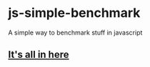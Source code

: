 # js-simple-benchmark
A simple way to benchmark stuff in javascript

## [It's all in here](https://github.com/MarcoWorms/js-simple-benchmark/blob/master/benchmark.js)
